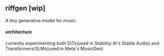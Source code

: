 ## riffgen [wip]

A tiny generative model for music. 

#### architecture
currently experimenting both DiTs(used in Stabiltiy AI's Stable Audio) and Transformers/SLMs(used in Meta's MusicGen)
